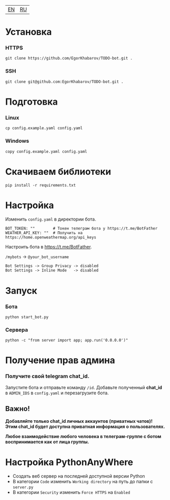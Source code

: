 <table>
    <td><a href="/setup.md">EN</a></td>
    <td><a href="/setup_ru.md">RU</a></td>
</table>

# Установка

### HTTPS

```shell
git clone https://github.com/EgorKhabarov/TODO-bot.git .
```

### SSH

```shell
git clone git@github.com:EgorKhabarov/TODO-bot.git .
```

# Подготовка

### Linux

```shell
cp config.example.yaml config.yaml
```

### Windows

```shell
copy config.example.yaml config.yaml
```

# Скачиваем библиотеки

```shell
pip install -r requirements.txt
```

# Настройка

Изменить `config.yaml` в директории бота.

```.env
BOT_TOKEN: ""        # Токен телеграм бота у https://t.me/BotFather
WEATHER_API_KEY: ""  # Получить на https://home.openweathermap.org/api_keys
```

Настроить бота в https://t.me/BotFather.

`/mybots` -> `@your_bot_username`
```
Bot Settings -> Group Privacy -> disabled
Bot Settings -> Inline Mode   -> disabled
```

# Запуск

### Бота

```shell
python start_bot.py
```

### Сервера

```shell
python -c "from server import app; app.run('0.0.0.0')"
```

# Получение прав админа

### Получите свой telegram **chat_id**.

Запустите бота и отправьте команду `/id`.
Добавьте полученный **chat_id** в `ADMIN_IDS` в `config.yaml` и перезагрузите бота.

## Важно!

**Добавляйте только chat_id личных аккаунтов (приватных чатов)!**
**Этим chat_id будет доступна приватная информация о пользователях.**

**Любое взаимодействие любого человека в телеграм-группе с ботом воспринимается как от лица группы.**

# Настройка PythonAnyWhere

- Создать веб сервер на последней доступной версии Python
- В категории `Code` изменить `Working directory` на путь до папки с `server.py`
- В категории `Security` изменить `Force HTTPS` на `Enabled`
